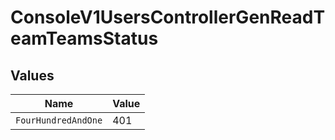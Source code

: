 # ConsoleV1UsersControllerGenReadTeamTeamsStatus


## Values

| Name                | Value               |
| ------------------- | ------------------- |
| `FourHundredAndOne` | 401                 |